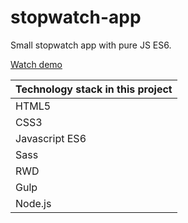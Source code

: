 # stopwatch-app

Small stopwatch app with pure JS ES6.

[Watch demo](https://haendzel.github.io/stopwatch-app/)


| Technology  stack in this project  |
| --------------|
| HTML5         |
| CSS3          |
| Javascript ES6|
| Sass          |
| RWD           |
| Gulp          |
| Node.js       |

